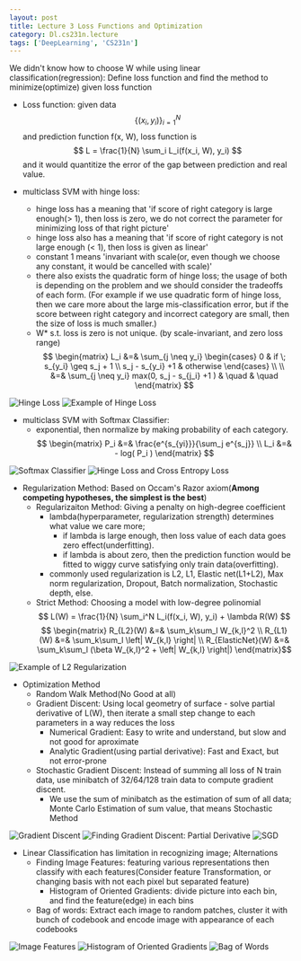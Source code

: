```yaml
---
layout: post
title: Lecture 3 Loss Functions and Optimization
category: Dl.cs231n.lecture
tags: ['DeepLearning', 'CS231n']
---
```


We didn't know how to choose W while using linear classification(regression): Define loss function and find the method to minimize(optimize) given loss function

* Loss function: given data
$$
  \{(x_i, y_i)\}_{i=1}^N
$$
and prediction function f(x, W), loss function is
$$
  L = \frac{1}{N} \sum_i L_i(f(x_i, W), y_i)
$$
and it would quantitize the error of the gap between prediction and real value.

* multiclass SVM with hinge loss:
  - hinge loss has a meaning that 'if score of right category is large enough(> 1), then loss is zero, we do not correct the parameter for minimizing loss of that right picture'
  - hinge loss also has a meaning that 'if score of right category is not large enough (< 1), then loss is given as linear'
  - constant 1 means 'invariant with scale(or, even though we choose any constant, it would be cancelled with scale)'
  - there also exists the quadratic form of hinge loss; the usage of both is depending on the problem and we should consider the tradeoffs of each form. (For example if we use quadratic form of hinge loss, then we care more about the large mis-classification error, but if the score between right category and incorrect category are small, then the size of loss is much smaller.)
  - W* s.t. loss is zero is not unique. (by scale-invariant, and zero loss range)
$$
\begin{matrix}
L_i &=& \sum_{j \neq y_i}
\begin{cases}
0 & if \; s_{y_i} \geq s_j + 1 \\
s_j - s_{y_i} +1 & otherwise
\end{cases}
\\ \\
     &=& \sum_{j \neq y_i} max(0, s_j - s_{j_i} +1 ) & \quad & \quad
\end{matrix}
$$

![Hinge Loss](/public/img/cs231n/lec3.hinge_loss.PNG)
![Example of Hinge Loss](/public/img/cs231n/lec3.example_of_hinge_loss.PNG)

* multiclass SVM with Softmax Classifier:
  - exponential, then normalize by making probability of each category.
$$
\begin{matrix}
P_i &=& \frac{e^{s_{yi}}}{\sum_j e^{s_j}} \\
L_i &=& - log( P_i )
\end{matrix}
$$

![Softmax Classifier](/public/img/cs231n/lec3.softmax_classifier.PNG)
![Hinge Loss and Cross Entropy Loss](/public/img/cs231n/lec3.hinge_loss_and_cross_entropy_loss.PNG)

* Regularization Method: Based on Occam's Razor axiom(__Among competing hypotheses, the simplest is the best__)
  - Regularizaiton Method: Giving a penalty on high-degree coefficient
    - lambda(hyperparameter, regularization strength) determines what value we care more;
      - if lambda is large enough, then loss value of each data goes zero effect(underfitting).
      - if lambda is about zero, then the prediction function would be fitted to wiggy curve satisfying only train data(overfitting).
    - commonly used regularization is L2, L1, Elastic net(L1+L2), Max norm regularization, Dropout, Batch normalization, Stochastic depth, else.
  - Strict Method: Choosing a model with low-degree polinomial 
$$
  L(W) = \frac{1}{N} \sum_i^N L_i(f(x_i, W), y_i) + \lambda R(W)
$$
$$ \begin{matrix}
  R_{L2}(W) &=& \sum_k\sum_l W_{k,l}^2 \\
  R_{L1}(W) &=& \sum_k\sum_l \left| W_{k,l} \right| \\
  R_{ElasticNet}(W) &=& \sum_k\sum_l (\beta  W_{k,l}^2 + \left| W_{k,l} \right|)
\end{matrix}$$

![Example of L2 Regularization](/public/img/cs231n/lec3.example_of_L2_regularization.PNG)

* Optimization Method
  - Random Walk Method(No Good at all)
  - Gradient Discent: Using local geometry of surface - solve partial derivative of L(W), then iterate a small step change to each parameters in a way reduces the loss
    - Numerical Gradient: Easy to write and understand, but slow and not good for aproximate
    - Analytic Gradient(using partial derivative): Fast and Exact, but not error-prone
  - Stochastic Gradient Discent: Instead of summing all loss of N train data, use minibatch of 32/64/128 train data to compute gradient discent.
    -  We use the sum of minibatch as the estimation of sum of all data; Monte Carlo Estimation of sum value, that means Stochastic Method

![Gradient Discent](/public/img/cs231n/lec3.gradient_discent.PNG)
![Finding Gradient Discent: Partial Derivative](/public/img/cs231n/lec3.find_gradient_with_deltaL.PNG)
![SGD](/public/img/cs231n/lec3.SGD.PNG)

* Linear Classification has limitation in recognizing image; Alternations
  - Finding Image Features: featuring various representations then classify with each features(Consider feature Transformation, or changing basis with not each pixel but separated feature)
    - Histogram of Oriented Gradients: divide picture into each bin, and find the feature(edge) in each bins
  - Bag of words: Extract each image to random patches, cluster it with bunch of codebook and encode image with appearance of each codebooks

![Image Features](/public/img/cs231n/lec3.image_features.PNG)
![Histogram of Oriented Gradients](/public/img/cs231n/lec3.HoG.PNG)
![Bag of Words](/public/img/cs231n/lec3.Bag_of_Words.PNG)
